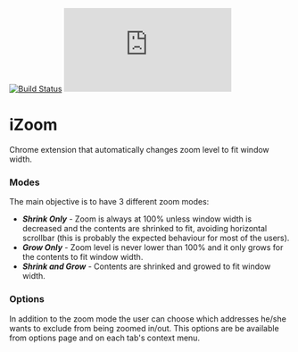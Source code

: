 [![Build Status](https://travis-ci.org/joaope/iZoom.svg?branch=master)](https://travis-ci.org/joaope/iZoom)
[![Analytics](https://ga-beacon.appspot.com/UA-55655362-1/joaope/izoom/readme.markdown)](https://github.com/joaope/izoom)

# iZoom #

Chrome extension that automatically changes zoom level to fit window width.


### Modes ###

The main objective is to have 3 different zoom modes:

* ***Shrink Only*** - Zoom is always at 100% unless window width is decreased and the contents are shrinked to fit, avoiding horizontal scrollbar (this is probably the expected behaviour for most of the users).
* ***Grow Only*** - Zoom level is never lower than 100% and it only grows for the contents to fit window width.
* ***Shrink and Grow*** - Contents are shrinked and growed to fit window width.


### Options ###

In addition to the zoom mode the user can choose which addresses he/she wants to exclude from being zoomed in/out. This options are be available from options page and on each tab's context menu.
